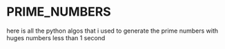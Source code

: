 # PRIME_NUMBERS
 here is all the python algos that i used to generate the prime numbers with huges numbers less than 1 second
 

